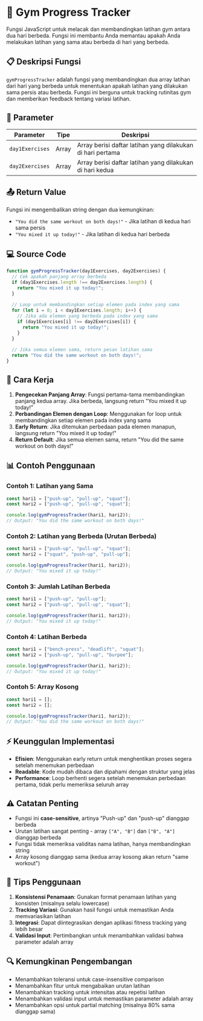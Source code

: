 # 💪 Gym Progress Tracker

Fungsi JavaScript untuk melacak dan membandingkan latihan gym antara dua hari berbeda. Fungsi ini membantu Anda memantau apakah Anda melakukan latihan yang sama atau berbeda di hari yang berbeda.

## 📋 Deskripsi Fungsi

`gymProgressTracker` adalah fungsi yang membandingkan dua array latihan dari hari yang berbeda untuk menentukan apakah latihan yang dilakukan sama persis atau berbeda. Fungsi ini berguna untuk tracking rutinitas gym dan memberikan feedback tentang variasi latihan.

## 🔧 Parameter

| Parameter | Tipe | Deskripsi |
|-----------|------|-----------|
| `day1Exercises` | Array | Array berisi daftar latihan yang dilakukan di hari pertama |
| `day2Exercises` | Array | Array berisi daftar latihan yang dilakukan di hari kedua |

## 📤 Return Value

Fungsi ini mengembalikan string dengan dua kemungkinan:
- `"You did the same workout on both days!"` - Jika latihan di kedua hari sama persis
- `"You mixed it up today!"` - Jika latihan di kedua hari berbeda

## 💻 Source Code

```javascript
function gymProgressTracker(day1Exercises, day2Exercises) {
  // Cek apakah panjang array berbeda
  if (day1Exercises.length !== day2Exercises.length) {
    return "You mixed it up today!";
  }
  
  // Loop untuk membandingkan setiap elemen pada index yang sama
  for (let i = 0; i < day1Exercises.length; i++) {
    // Jika ada elemen yang berbeda pada index yang sama
    if (day1Exercises[i] !== day2Exercises[i]) {
      return "You mixed it up today!";
    }
  }
  
  // Jika semua elemen sama, return pesan latihan sama
  return "You did the same workout on both days!";
}
```

## 🎯 Cara Kerja

1. **Pengecekan Panjang Array**: Fungsi pertama-tama membandingkan panjang kedua array. Jika berbeda, langsung return "You mixed it up today!"
2. **Perbandingan Elemen dengan Loop**: Menggunakan for loop untuk membandingkan setiap elemen pada index yang sama
3. **Early Return**: Jika ditemukan perbedaan pada elemen manapun, langsung return "You mixed it up today!"
4. **Return Default**: Jika semua elemen sama, return "You did the same workout on both days!"

## 📊 Contoh Penggunaan

### Contoh 1: Latihan yang Sama
```javascript
const hari1 = ["push-up", "pull-up", "squat"];
const hari2 = ["push-up", "pull-up", "squat"];

console.log(gymProgressTracker(hari1, hari2));
// Output: "You did the same workout on both days!"
```

### Contoh 2: Latihan yang Berbeda (Urutan Berbeda)
```javascript
const hari1 = ["push-up", "pull-up", "squat"];
const hari2 = ["squat", "push-up", "pull-up"];

console.log(gymProgressTracker(hari1, hari2));
// Output: "You mixed it up today!"
```

### Contoh 3: Jumlah Latihan Berbeda
```javascript
const hari1 = ["push-up", "pull-up"];
const hari2 = ["push-up", "pull-up", "squat"];

console.log(gymProgressTracker(hari1, hari2));
// Output: "You mixed it up today!"
```

### Contoh 4: Latihan Berbeda
```javascript
const hari1 = ["bench-press", "deadlift", "squat"];
const hari2 = ["push-up", "pull-up", "burpee"];

console.log(gymProgressTracker(hari1, hari2));
// Output: "You mixed it up today!"
```

### Contoh 5: Array Kosong
```javascript
const hari1 = [];
const hari2 = [];

console.log(gymProgressTracker(hari1, hari2));
// Output: "You did the same workout on both days!"
```

## ⚡ Keunggulan Implementasi

- **Efisien**: Menggunakan early return untuk menghentikan proses segera setelah menemukan perbedaan
- **Readable**: Kode mudah dibaca dan dipahami dengan struktur yang jelas
- **Performance**: Loop berhenti segera setelah menemukan perbedaan pertama, tidak perlu memeriksa seluruh array

## ⚠️ Catatan Penting

- Fungsi ini **case-sensitive**, artinya "Push-up" dan "push-up" dianggap berbeda
- Urutan latihan sangat penting - array `["A", "B"]` dan `["B", "A"]` dianggap berbeda
- Fungsi tidak memeriksa validitas nama latihan, hanya membandingkan string
- Array kosong dianggap sama (kedua array kosong akan return "same workout")

## 🚀 Tips Penggunaan

1. **Konsistensi Penamaan**: Gunakan format penamaan latihan yang konsisten (misalnya selalu lowercase)
2. **Tracking Variasi**: Gunakan hasil fungsi untuk memastikan Anda memvariasikan latihan
3. **Integrasi**: Dapat diintegrasikan dengan aplikasi fitness tracking yang lebih besar
4. **Validasi Input**: Pertimbangkan untuk menambahkan validasi bahwa parameter adalah array

## 🔍 Kemungkinan Pengembangan

- Menambahkan toleransi untuk case-insensitive comparison
- Menambahkan fitur untuk mengabaikan urutan latihan
- Menambahkan tracking untuk intensitas atau repetisi latihan
- Menambahkan validasi input untuk memastikan parameter adalah array
- Menambahkan opsi untuk partial matching (misalnya 80% sama dianggap sama)
